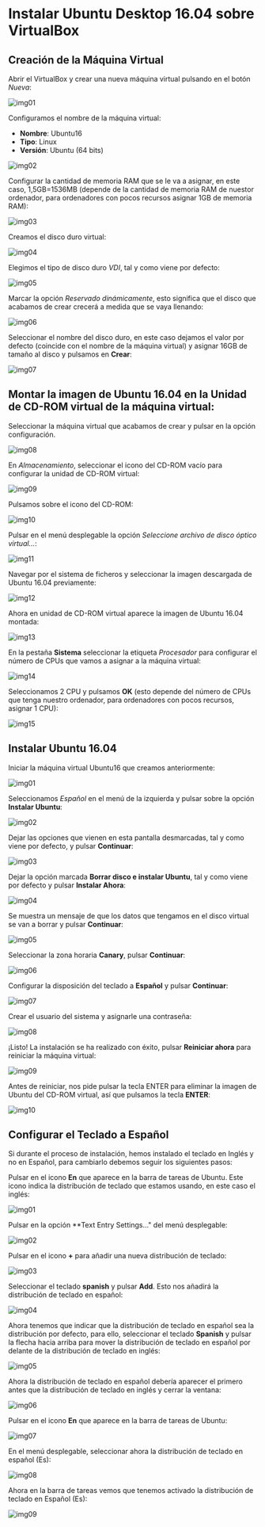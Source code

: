 # Instalar Ubuntu Desktop 16.04 sobre VirtualBox

## Creación de la Máquina Virtual

Abrir el VirtualBox y crear una nueva máquina virtual pulsando en el botón _Nueva_:

![img01](/images/01_config_vbox/img01.png)

Configuramos el nombre de la máquina virtual:

* **Nombre**: Ubuntu16
* **Tipo**: Linux
* **Versión**: Ubuntu (64 bits)

![img02](/images/01_config_vbox/img02.png)

Configurar la cantidad de memoria RAM que se le va a asignar, en este caso, 1,5GB=1536MB (depende de la cantidad de memoria RAM de nuestor ordenador, para ordenadores con pocos recursos asignar 1GB de memoria RAM):

![img03](/images/01_config_vbox/img03.png)

Creamos el disco duro virtual:

![img04](/images/01_config_vbox/img04.png)

Elegimos el tipo de disco duro _VDI_, tal y como viene por defecto:

![img05](/images/01_config_vbox/img05.png)

Marcar la opción _Reservado dinámicamente_, esto significa que el disco que acabamos de crear crecerá a medida que se vaya llenando:

![img06](/images/01_config_vbox/img06.png)

Seleccionar el nombre del disco duro, en este caso dejamos el valor por defecto (coincide con el nombre de la máquina virtual) y asignar 16GB de tamaño al disco y pulsamos en **Crear**:

![img07](/images/01_config_vbox/img07.png)

## Montar la imagen de Ubuntu 16.04 en la Unidad de CD-ROM virtual de la máquina virtual:

Seleccionar la máquina virtual que acabamos de crear y pulsar en la opción configuración.

![img08](/images/01_config_vbox/img08.png)

En _Almacenamiento_, seleccionar el icono del CD-ROM vacío para configurar la unidad de CD-ROM virtual:

![img09](/images/01_config_vbox/img09.png)

Pulsamos sobre el icono del CD-ROM:

![img10](/images/01_config_vbox/img10.png)

Pulsar en el menú desplegable la opción _Seleccione archivo de disco óptico virtual..._:

![img11](/images/01_config_vbox/img11.png)

Navegar por el sistema de ficheros y seleccionar la imagen descargada de Ubuntu 16.04 previamente:

![img12](/images/01_config_vbox/img12.png)

Ahora en unidad de CD-ROM virtual aparece la imagen de Ubuntu 16.04 montada:

![img13](/images/01_config_vbox/img13.png)

En la pestaña **Sistema** seleccionar la etiqueta _Procesador_ para configurar el número de CPUs que vamos a asignar a la máquina virtual:

![img14](/images/01_config_vbox/img14.png)

Seleccionamos 2 CPU y pulsamos **OK** (esto depende del número de CPUs que tenga nuestro ordenador, para ordenadores con pocos recursos, asignar 1 CPU):

![img15](/images/01_config_vbox/img15.png)


## Instalar Ubuntu 16.04

Iniciar la máquina virtual Ubuntu16 que creamos anteriormente:

![img01](/images/02_install_ubuntu/img01.png)

Seleccionamos _Español_ en el menú de la izquierda y pulsar sobre la opción **Instalar Ubuntu**:

![img02](/images/02_install_ubuntu/img02.png)

Dejar las opciones que vienen en esta pantalla desmarcadas, tal y como viene por defecto, y pulsar **Continuar**:

![img03](/images/02_install_ubuntu/img03.png)

Dejar la opción marcada **Borrar disco e instalar Ubuntu**, tal y como viene por defecto y pulsar **Instalar Ahora**:

![img04](/images/02_install_ubuntu/img04.png)

Se muestra un mensaje de que los datos que tengamos en el disco virtual se van a borrar y pulsar **Continuar**:

![img05](/images/02_install_ubuntu/img05.png)

Seleccionar la zona horaria **Canary**, pulsar **Continuar**:

![img06](/images/02_install_ubuntu/img06.png)

Configurar la disposición del teclado a **Español** y pulsar **Continuar**:

![img07](/images/02_install_ubuntu/img07.png)

Crear el usuario del sistema y asignarle una contraseña:

![img08](/images/02_install_ubuntu/img08.png)

¡Listo! La instalación se ha realizado con éxito, pulsar **Reiniciar ahora** para reiniciar la máquina virtual:

![img09](/images/02_install_ubuntu/img09.png)

Antes de reiniciar, nos pide pulsar la tecla ENTER para eliminar la imagen de Ubuntu del CD-ROM virtual, así que pulsamos la tecla **ENTER**:

![img10](/images/02_install_ubuntu/img10.png)

## Configurar el Teclado a Español

Si durante el proceso de instalación, hemos instalado el teclado en Inglés y no en Español, para cambiarlo debemos seguir los siguientes pasos:

Pulsar en el icono **En** que aparece en la barra de tareas de Ubuntu. Este icono indica la distribución de teclado que estamos usando, en este caso el inglés:

![img01](/images/03_config_keyboard/img01.png)

Pulsar en la opción **Text Entry Settings..." del menú desplegable:

![img02](/images/03_config_keyboard/img02.png)

Pulsar en el icono **+** para añadir una nueva distribución de teclado:

![img03](/images/03_config_keyboard/img03.png)

Seleccionar el teclado **spanish** y pulsar **Add**. Esto nos añadirá la distribución de teclado en español:

![img04](/images/03_config_keyboard/img04.png)

Ahora tenemos que indicar que la distribución de teclado en español sea la distribución por defecto, para ello, seleccionar el teclado **Spanish** y pulsar la flecha hacia arriba para mover la distribución de teclado en español por delante de la distribución de teclado en inglés:

![img05](/images/03_config_keyboard/img05.png)

Ahora la distribución de teclado en español debería aparecer el primero antes que la distribución de teclado en inglés y cerrar la ventana:

![img06](/images/03_config_keyboard/img06.png)

Pulsar en el icono **En** que aparece en la barra de tareas de Ubuntu:

![img07](/images/03_config_keyboard/img07.png)

En el menú desplegable, seleccionar ahora la distribución de teclado en español (Es):

![img08](/images/03_config_keyboard/img08.png)

Ahora en la barra de tareas vemos que tenemos activado la distribución de teclado en Español (Es):

![img09](/images/03_config_keyboard/img09.png)



